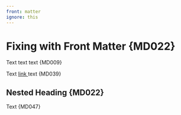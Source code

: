 ```yaml
---
front: matter
ignore: this
---
```

# Fixing with Front Matter {MD022}
Text text text {MD009}   

Text [ link ](url) text {MD039}
## Nested Heading {MD022}

Text {MD047}